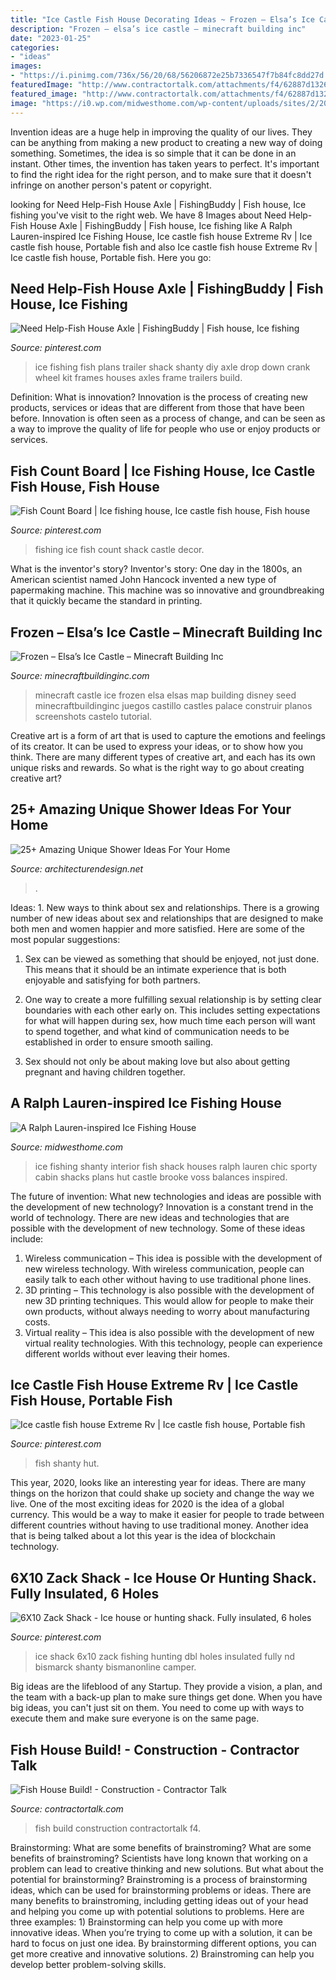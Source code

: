 ```yaml
---
title: "Ice Castle Fish House Decorating Ideas ~ Frozen – Elsa’s Ice Castle – Minecraft Building Inc"
description: "Frozen – elsa’s ice castle – minecraft building inc"
date: "2023-01-25"
categories:
- "ideas"
images:
- "https://i.pinimg.com/736x/56/20/68/56206872e25b7336547f7b84fc8dd27d.jpg"
featuredImage: "http://www.contractortalk.com/attachments/f4/62887d1326321439-fish-house-build-cimg4911.jpg"
featured_image: "http://www.contractortalk.com/attachments/f4/62887d1326321439-fish-house-build-cimg4911.jpg"
image: "https://i0.wp.com/midwesthome.com/wp-content/uploads/sites/2/2015/10/img_2015-11_Interior-Bunk-Beds_G.jpg?w=1080&amp;ssl=1"
---
```



Invention ideas are a huge help in improving the quality of our lives. They can be anything from making a new product to creating a new way of doing something. Sometimes, the idea is so simple that it can be done in an instant. Other times, the invention has taken years to perfect. It's important to find the right idea for the right person, and to make sure that it doesn't infringe on another person's patent or copyright.

	

		
looking for Need Help-Fish House Axle | FishingBuddy | Fish house, Ice fishing you've visit to the right web. We have 8 Images about Need Help-Fish House Axle | FishingBuddy | Fish house, Ice fishing like A Ralph Lauren-inspired Ice Fishing House, Ice castle fish house Extreme Rv | Ice castle fish house, Portable fish and also Ice castle fish house Extreme Rv | Ice castle fish house, Portable fish. Here you go:
		
    
## Need Help-Fish House Axle | FishingBuddy | Fish House, Ice Fishing

<img loading=lazy src="https://i.pinimg.com/736x/56/20/68/56206872e25b7336547f7b84fc8dd27d.jpg" onerror="this.onerror=null;this.src='https://tse4.mm.bing.net/th?id=OIP.UiXTqD8Q3tVEc9kKv6rzeQAAAA&amp;pid=15.1';" alt="Need Help-Fish House Axle | FishingBuddy | Fish house, Ice fishing">

_Source: pinterest.com_

>ice fishing fish plans trailer shack shanty diy axle drop down crank wheel kit frames houses axles frame trailers build. 

	

Definition: What is innovation?
Innovation is the process of creating new products, services or ideas that are different from those that have been before. Innovation is often seen as a process of change, and can be seen as a way to improve the quality of life for people who use or enjoy products or services.

    
## Fish Count Board | Ice Fishing House, Ice Castle Fish House, Fish House

<img loading=lazy src="https://i.pinimg.com/originals/68/fe/8b/68fe8bf566a2be24b76de35354ff1525.jpg" onerror="this.onerror=null;this.src='https://tse3.mm.bing.net/th?id=OIP.taIBTNzCjjo-mx823mGnFAHaLH&amp;pid=15.1';" alt="Fish Count Board | Ice fishing house, Ice castle fish house, Fish house">

_Source: pinterest.com_

>fishing ice fish count shack castle decor. 

	

What is the inventor's story?
Inventor's story: One day in the 1800s, an American scientist named John Hancock invented a new type of papermaking machine. This machine was so innovative and groundbreaking that it quickly became the standard in printing.

    
## Frozen – Elsa’s Ice Castle – Minecraft Building Inc

<img loading=lazy src="https://minecraftbuildinginc.com/wp-content/uploads/2014/04/Frozen-Elsas-Ice-Castle-minecraft-building-ideas-5.jpg" onerror="this.onerror=null;this.src='https://tse1.mm.bing.net/th?id=OIP.5E0rsymqA6fR6EyFbArSSAHaEJ&amp;pid=15.1';" alt="Frozen – Elsa’s Ice Castle – Minecraft Building Inc">

_Source: minecraftbuildinginc.com_

>minecraft castle ice frozen elsa elsas map building disney seed minecraftbuildinginc juegos castillo castles palace construir planos screenshots castelo tutorial. 

	

Creative art is a form of art that is used to capture the emotions and feelings of its creator. It can be used to express your ideas, or to show how you think. There are many different types of creative art, and each has its own unique risks and rewards. So what is the right way to go about creating creative art?

    
## 25+ Amazing Unique Shower Ideas For Your Home

<img loading=lazy src="https://cdn.architecturendesign.net/wp-content/uploads/2016/03/AD-Amazing-Unique-Shower-Ideas-For-Your-Home-04.jpg" onerror="this.onerror=null;this.src='https://tse3.mm.bing.net/th?id=OIP.pFbCZCc8RUZ4Cs4zhQ0fLgHaE8&amp;pid=15.1';" alt="25+ Amazing Unique Shower Ideas For Your Home">

_Source: architecturendesign.net_

>. 

	

Ideas: 1. New ways to think about sex and relationships.
There is a growing number of new ideas about sex and relationships that are designed to make both men and women happier and more satisfied. Here are some of the most popular suggestions:
1. Sex can be viewed as something that should be enjoyed, not just done. This means that it should be an intimate experience that is both enjoyable and satisfying for both partners.

2. One way to create a more fulfilling sexual relationship is by setting clear boundaries with each other early on. This includes setting expectations for what will happen during sex, how much time each person will want to spend together, and what kind of communication needs to be established in order to ensure smooth sailing.

3. Sex should not only be about making love but also about getting pregnant and having children together.

    
## A Ralph Lauren-inspired Ice Fishing House

<img loading=lazy src="https://i0.wp.com/midwesthome.com/wp-content/uploads/sites/2/2015/10/img_2015-11_Interior-Bunk-Beds_G.jpg?w=1080&amp;ssl=1" onerror="this.onerror=null;this.src='https://tse4.mm.bing.net/th?id=OIP.J-IjGzqqpJjUeso-uLezdQHaEn&amp;pid=15.1';" alt="A Ralph Lauren-inspired Ice Fishing House">

_Source: midwesthome.com_

>ice fishing shanty interior fish shack houses ralph lauren chic sporty cabin shacks plans hut castle brooke voss balances inspired. 

	

The future of invention: What new technologies and ideas are possible with the development of new technology?
Innovation is a constant trend in the world of technology. There are new ideas and technologies that are possible with the development of new technology. Some of these ideas include: 
1) Wireless communication – This idea is possible with the development of new wireless technology. With wireless communication, people can easily talk to each other without having to use traditional phone lines. 
2) 3D printing – This technology is also possible with the development of new 3D printing techniques. This would allow for people to make their own products, without always needing to worry about manufacturing costs. 
3) Virtual reality – This idea is also possible with the development of new virtual reality technologies. With this technology, people can experience different worlds without ever leaving their homes.

    
## Ice Castle Fish House Extreme Rv | Ice Castle Fish House, Portable Fish

<img loading=lazy src="https://i.pinimg.com/736x/45/ca/98/45ca98841882c4c37898835be14744b6.jpg" onerror="this.onerror=null;this.src='https://tse2.mm.bing.net/th?id=OIP.p9rxyPuGnc7Yyi33wuhq-AHaJ3&amp;pid=15.1';" alt="Ice castle fish house Extreme Rv | Ice castle fish house, Portable fish">

_Source: pinterest.com_

>fish shanty hut. 

	

This year, 2020, looks like an interesting year for ideas. There are many things on the horizon that could shake up society and change the way we live. One of the most exciting ideas for 2020 is the idea of a global currency. This would be a way to make it easier for people to trade between different countries without having to use traditional money. Another idea that is being talked about a lot this year is the idea of blockchain technology.

    
## 6X10 Zack Shack - Ice House Or Hunting Shack. Fully Insulated, 6 Holes

<img loading=lazy src="https://i.pinimg.com/736x/3a/82/56/3a825616cdc7296afb9d51539808ad2c.jpg" onerror="this.onerror=null;this.src='https://tse1.mm.bing.net/th?id=OIP.SMXTxA8h5t2IWdpiC7muCAHaJ3&amp;pid=15.1';" alt="6X10 Zack Shack - Ice house or hunting shack. Fully insulated, 6 holes">

_Source: pinterest.com_

>ice shack 6x10 zack fishing hunting dbl holes insulated fully nd bismarck shanty bismanonline camper. 

	

Big ideas are the lifeblood of any Startup. They provide a vision, a plan, and the team with a back-up plan to make sure things get done. When you have big ideas, you can't just sit on them. You need to come up with ways to execute them and make sure everyone is on the same page.

    
## Fish House Build! - Construction - Contractor Talk

<img loading=lazy src="http://www.contractortalk.com/attachments/f4/62887d1326321439-fish-house-build-cimg4911.jpg" onerror="this.onerror=null;this.src='https://tse4.mm.bing.net/th?id=OIP.6fC4ps2ksH0_7K5ZJqZlzwHaFj&amp;pid=15.1';" alt="Fish House Build! - Construction - Contractor Talk">

_Source: contractortalk.com_

>fish build construction contractortalk f4. 

	

Brainstorming: What are some benefits of brainstroming?
What are some benefits of brainstroming? Scientists have long known that working on a problem can lead to creative thinking and new solutions. But what about the potential for brainstorming? Brainstroming is a process of brainstorming ideas, which can be used for brainstorming problems or ideas. There are many benefits to brainstroming, including getting ideas out of your head and helping you come up with potential solutions to problems. Here are three examples: 1) Brainstorming can help you come up with more innovative ideas. When you’re trying to come up with a solution, it can be hard to focus on just one idea. By brainstorming different options, you can get more creative and innovative solutions. 2) Brainstroming can help you develop better problem-solving skills.

